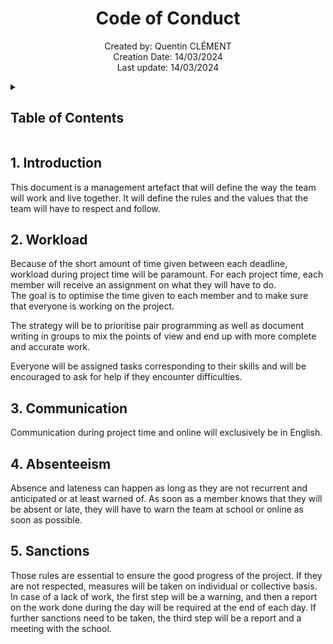 <h1 align="center"> Code of Conduct </h1>

<p align="center">
Created by: Quentin CLÉMENT <br> Creation Date: 14/03/2024 <br> Last update: 14/03/2024
</p>

<details>
<summary>

## Table of Contents

</summary>

- [Table of Contents](#table-of-contents)
- [1. Introduction](#1-introduction)
- [2. Workload](#2-workload)
- [3. Communication](#3-communication)
- [4. Absenteeism](#4-absenteeism)
- [5. Sanctions](#5-sanctions)

</details>

## 1. Introduction

This document is a management artefact that will define the way the team will work and live together. It will define the rules and the values that the team will have to respect and follow.

## 2. Workload

Because of the short amount of time given between each deadline, workload during project time will be paramount. For each project time, each member will receive an assignment on what they will have to do. \
The goal is to optimise the time given to each member and to make sure that everyone is working on the project.

The strategy will be to prioritise pair programming as well as document writing in groups to mix the points of view and end up with more complete and accurate work.

Everyone will be assigned tasks corresponding to their skills and will be encouraged to ask for help if they encounter difficulties.

## 3. Communication

Communication during project time and online will exclusively be in English.

## 4. Absenteeism

Absence and lateness can happen as long as they are not recurrent and anticipated or at least warned of. As soon as a member knows that they will be absent or late, they will have to warn the team at school or online as soon as possible.

## 5. Sanctions

Those rules are essential to ensure the good progress of the project. If they are not respected, measures will be taken on individual or collective basis. \
In case of a lack of work, the first step will be a warning, and then a report on the work done during the day will be required at the end of each day. If further sanctions need to be taken, the third step will be a report and a meeting with the school.
